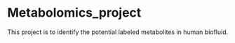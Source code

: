 # Metabolomics_project
This project is to identify the potential labeled metabolites in human biofluid. 
